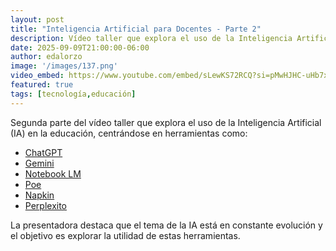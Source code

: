 ```yaml
---
layout: post
title: "Inteligencia Artificial para Docentes - Parte 2"
description: Vídeo taller que explora el uso de la Inteligencia Artificial (IA) en la educación.
date: 2025-09-09T21:00:00-06:00
author: edalorzo
image: '/images/137.png'
video_embed: https://www.youtube.com/embed/sLewKS72RCQ?si=pMwHJHC-uHb7xsxe
featured: true
tags: [tecnología,educación]
---
```


Segunda parte del vídeo taller que explora el uso de la Inteligencia Artificial (IA) en la educación, centrándose en herramientas como:

* [ChatGPT][1]
* [Gemini][2]
* [Notebook LM][3]
* [Poe][4]
* [Napkin][5]
* [Perplexito][6]


La presentadora destaca que el tema de la IA está en constante evolución y el objetivo es explorar la utilidad de estas herramientas.


[1]: https://chat.openai.com/
[2]: https://gemini.google.com/
[3]: http://notebooklm.google.com/
[4]: https://poe.com/
[5]: https://www.napkin.ai/
[6]: https://www.perplexity.ai/